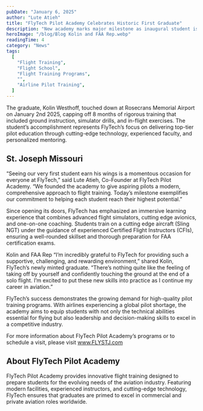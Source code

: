 ```yaml
---
pubDate: "January 6, 2025"
author: "Lute Atieh"
title: "FlyTech Pilot Academy Celebrates Historic First Graduate"
description: "New academy marks major milestone as inaugural student is issued license by FAA."
heroImage: "/blog/Blog Kolin and FAA Rep.webp"
readingTime: 4
category: "News"
tags:
  [
    "Flight Training",
    "Flight School",
    "Flight Training Programs",
    "",
    "Airline Pilot Training",
  ]
---
```


The graduate, Kolin Westhoff, touched down at Rosecrans Memorial Airport on January 2nd 2025, capping off 8 months of rigorous training that included ground instruction, simulator drills, and in-flight exercises. The student’s accomplishment represents FlyTech’s focus on delivering top-tier pilot education through cutting-edge technology, experienced faculty, and personalized mentoring.

## St. Joseph Missouri

“Seeing our very first student earn his wings is a momentous occasion for everyone at FlyTech,” said Lute Atieh, Co-Founder at FlyTech Pilot Academy. “We founded the academy to give aspiring pilots a modern, comprehensive approach to flight training. Today’s milestone exemplifies our commitment to helping each student reach their highest potential.”

Since opening its doors, FlyTech has emphasized an immersive learning experience that combines advanced flight simulators, cutting edge avionics, and one-on-one coaching. Students train on a cutting edge aircraft (Sling NGT) under the guidance of experienced Certified Flight Instructors (CFIs), ensuring a well-rounded skillset and thorough preparation for FAA certification exams.

Kolin and FAA Rep
“I’m incredibly grateful to FlyTech for providing such a supportive, challenging, and rewarding environment,” shared Kolin, FlyTech’s newly minted graduate. “There’s nothing quite like the feeling of taking off by yourself and confidently touching the ground at the end of a solo flight. I’m excited to put these new skills into practice as I continue my career in aviation.”

FlyTech’s success demonstrates the growing demand for high-quality pilot training programs. With airlines experiencing a global pilot shortage, the academy aims to equip students with not only the technical abilities essential for flying but also leadership and decision-making skills to excel in a competitive industry.

For more information about FlyTech Pilot Academy’s programs or to schedule a visit, please visit www.FLYSTJ.com

## About FlyTech Pilot Academy

FlyTech Pilot Academy provides innovative flight training designed to prepare students for the evolving needs of the aviation industry. Featuring modern facilities, experienced instructors, and cutting-edge technology, FlyTech ensures that graduates are primed to excel in commercial and private aviation roles worldwide.
